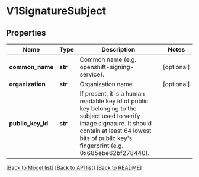 # V1SignatureSubject

## Properties
Name | Type | Description | Notes
------------ | ------------- | ------------- | -------------
**common_name** | **str** | Common name (e.g. openshift-signing-service). | [optional] 
**organization** | **str** | Organization name. | [optional] 
**public_key_id** | **str** | If present, it is a human readable key id of public key belonging to the subject used to verify image signature. It should contain at least 64 lowest bits of public key&#39;s fingerprint (e.g. 0x685ebe62bf278440). | 

[[Back to Model list]](../README.md#documentation-for-models) [[Back to API list]](../README.md#documentation-for-api-endpoints) [[Back to README]](../README.md)


